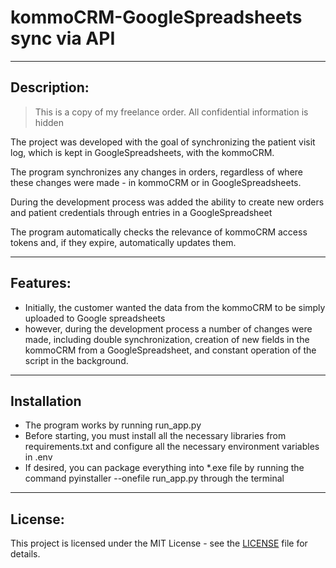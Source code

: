 # kommoCRM-GoogleSpreadsheets sync via API

---
## Description:
>This is a copy of my freelance order. All confidential information is hidden

The project was developed with the goal of synchronizing the patient visit log, which is kept in GoogleSpreadsheets, with the kommoCRM.

The program synchronizes any changes in orders, regardless of where these changes were made - in kommoCRM or in GoogleSpreadsheets.

During the development process was added the ability to create new orders and patient credentials through entries in a GoogleSpreadsheet

The program automatically checks the relevance of kommoCRM access tokens and, if they expire, automatically updates them.

___
## Features:
- Initially, the customer wanted the data from the kommoCRM to be simply uploaded to Google spreadsheets
- however, during the development process a number of changes were made, including double synchronization, creation of new fields in the kommoCRM from a GoogleSpreadsheet, and constant operation of the script in the background.

---
## Installation

- The program works by running run_app.py 
- Before starting, you must install all the necessary libraries from requirements.txt and configure all the necessary environment variables in .env
- If desired, you can package everything into *.exe file by running the command pyinstaller --onefile run_app.py through the terminal

___
## License:
This project is licensed under the MIT License - see the [LICENSE](LICENSE) file for details.